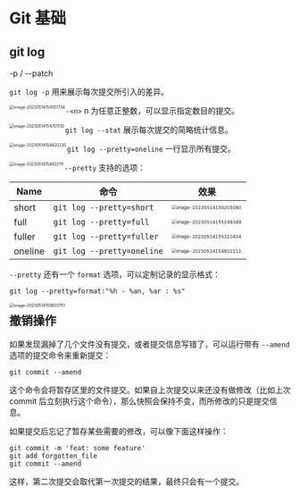 # Git 基础

## git log

-p / --patch

`git log -p` 用来展示每次提交所引入的差异。

<img src="/Users/mono/WorkSpaces/code/learn/md/Git/assets/image-20230514154551734.png" alt="image-20230514154551734" style="zoom:50%;" align="left"/>

`-<n>` n 为任意正整数，可以显示指定数目的提交。

<img src="/Users/mono/WorkSpaces/code/learn/md/Git/assets/image-20230514154701130.png" alt="image-20230514154701130" style="zoom:50%;" align="left"/>

`git log --stat` 展示每次提交的简略统计信息。

<img src="/Users/mono/WorkSpaces/code/learn/md/Git/assets/image-20230514154820230.png" alt="image-20230514154820230" style="zoom:50%;" align="left"/>

`git log --pretty=oneline` 一行显示所有提交。

<img src="/Users/mono/WorkSpaces/code/learn/md/Git/assets/image-20230514154922111.png" alt="image-20230514154922111" style="zoom:50%;" align="left"/>

`--pretty` 支持的选项：

| Name    | 命令                       | 效果                                                         |
| ------- | -------------------------- | ------------------------------------------------------------ |
| short   | `git log --pretty=short`   | <img src="/Users/mono/WorkSpaces/code/learn/md/Git/assets/image-20230514155205080.png" alt="image-20230514155205080" style="zoom:50%;" /> |
| full    | `git log --pretty=full`    | <img src="/Users/mono/WorkSpaces/code/learn/md/Git/assets/image-20230514155249349.png" alt="image-20230514155249349" style="zoom:50%;" /> |
| fuller  | `git log --pretty=fuller`  | <img src="/Users/mono/WorkSpaces/code/learn/md/Git/assets/image-20230514155310434.png" alt="image-20230514155310434" style="zoom:50%;" /> |
| oneline | `git log --pretty=oneline` | <img src="/Users/mono/WorkSpaces/code/learn/md/Git/assets/image-20230514154922111.png" alt="image-20230514154922111" style="zoom:50%;" align="left"/> |

`--pretty` 还有一个 `format` 选项，可以定制记录的显示格式：

```shell
git log --pretty=format:"%h - %an, %ar : %s"
```

<img src="/Users/mono/WorkSpaces/code/learn/md/Git/assets/image-20230514155603751.png" alt="image-20230514155603751" style="zoom:50%;" align="left"/>

## 撤销操作

如果发现漏掉了几个文件没有提交，或者提交信息写错了，可以运行带有 `--amend` 选项的提交命令来重新提交：

```shell
git commit --amend
```

这个命令会将暂存区里的文件提交。如果自上次提交以来还没有做修改（比如上次 commit 后立刻执行这个命令），那么快照会保持不变，而所修改的只是提交信息。

如果提交后忘记了暂存某些需要的修改，可以像下面这样操作：

```shell
git commit -m 'feat: some feature'
git add forgotten_file
git commit --amend
```

这样，第二次提交会取代第一次提交的结果，最终只会有一个提交。











